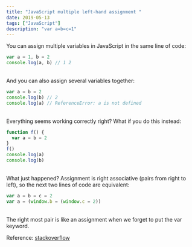 ```yaml
---
title: "JavaScript multiple left-hand assignment "
date: 2019-05-13
tags: ["JavaScript"]
description: "var a=b=c=1"
---
```


You can assign multiple variables in JavaScript in the same line of code:

```js
var a = 1, b = 2
console.log(a, b) // 1 2
```

<br/>
And you can also assign several variables together:

```js
var a = b = 2
console.log(b) // 2
console.log(a) // ReferenceError: a is not defined
```

<br/>
Everything seems working correctly right? What if you do this instead:

```js
function f() {
  var a = b = 2
}
f()
console.log(a)
console.log(b)
```

<br/>
What just happened? Assignment is right associative (pairs from right to left), so the next two lines of code are equivalent:

```js
var a = b = c = 2
var a = (window.b = (window.c = 2))
```
<br/>
The right most pair is like an assignment when we forget to put the var keyword.


<br/>

Reference: [stackoverflow](https://stackoverflow.com/a/1758912/1013)